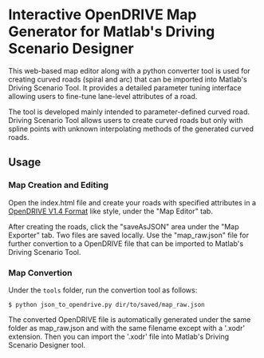 # Interactive OpenDRIVE Map Generator for Matlab's Driving Scenario Designer

This web-based map editor along with a python converter tool is used for creating curved roads (spiral and arc) that can be imported into Matlab's Driving Scenario Tool. It provides a detailed parameter tuning interface allowing users to fine-tune lane-level attributes of a road.

The tool is developed mainly intended to parameter-defined curved road. Driving Scenario Tool allows users to create curved roads but only with spline points with unknown interpolating methods of the generated curved roads.

## Usage

### Map Creation and Editing

Open the index.html file and create your roads with specified attributes in a [OpenDRIVE V1.4 Format](http://www.opendrive.org/docs/OpenDRIVEFormatSpecRev1.4H.pdf) like style, under the "Map Editor" tab.

After creating the roads, click the "saveAsJSON" area under the "Map Exporter" tab. Two files are saved locally. Use the "map_raw.json" file for further convertion to a OpenDRIVE file that can be imported to Matlab's Driving Scenario Tool.

### Map Convertion

Under the ```tools``` folder, run the convertion tool as follows:
```
$ python json_to_opendrive.py dir/to/saved/map_raw.json
```

The converted OpenDRIVE file is automatically generated under the same folder as map_raw.json and with the same filename except with a '.xodr' extension. Then you can import the '.xodr' file into Matlab's Driving Scenario Designer tool.